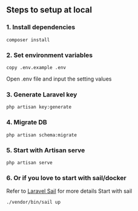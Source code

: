 ## Steps to setup at local

### 1. Install dependencies
```
composer install
```

### 2. Set environment variables
```
copy .env.example .env
```

Open .env file and input the setting values

### 3. Generate Laravel key
```
php artisan key:generate
```

### 4. Migrate DB
```
php artisan schema:migrate
```

### 5. Start with Artisan serve
```
php artisan serve
```

### 6. Or if you love to start with sail/docker
Refer to [Laravel Sail](https://laravel.com/docs/9.x/sail) for more details
Start with sail
```
./vendor/bin/sail up
```


